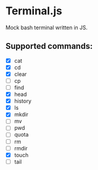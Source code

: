 # Terminal.js

Mock bash terminal written in JS.

## Supported commands:
- [x] cat
- [x] cd
- [x] clear
- [ ] cp
- [ ] find
- [x] head
- [x] history
- [x] ls
- [x] mkdir
- [ ] mv
- [ ] pwd
- [ ] quota
- [ ] rm
- [ ] rmdir
- [x] touch
- [ ] tail